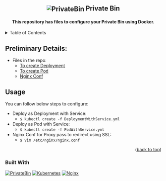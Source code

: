 <br />
<div align="center">
  <h2 align="center"> <img align="center" alt="PrivateBin" src="https://privatebin.info/theme/img/icon.svg"/> Private Bin</h2>
  <h4 align="center">This repository has files to configure your Private Bin using Docker.</h4>
</div>

<details>
  <summary>Table of Contents</summary>
  <ol>
    <li>
      <a href="#preliminarydetails">Preliminary Details</a>
      <ul>
        <li><a href="#built-with">Built With</a></li>
      </ul>
    </li>
    <li><a href="#usage">Usage</a></li>
  </ol>
</details>

## Preliminary Details:
- Files in the repo:
  - [To create Deployment](DeploymentWithService.yml)
  - [To create Pod](PodWithService.yml)
  - [Nginx Conf](nginx.conf)

## Usage
You can follow below steps to configure:
- Deploy as Deployment with Service:
  - ```$ kubectl create -f DeploymentWithService.yml```
- Deploy as Pod with Service:
  - ```$ kubectl create -f PodWithService.yml```
- Nginx Conf for Proxy pass to redirect using SSL:
  - ```$ vim /etc/nginx/nginx.conf```


<p align="right">(<a href="#readme-top">back to top</a>)</p>

### Built With

[![PrivateBin][PrivateBin.js]][PrivateBin-url] [![Kubernetes][Kubernetes.js]][Kubernetes-url] [![Nginx][Nginx.js]][Nginx-url]


[PrivateBin.js]: https://img.shields.io/badge/privatebin-FFD700?style=for-the-badge&logo=lock&logoColor=black
[PrivateBin-url]: https://privatebin.info/
[Kubernetes.js]: https://img.shields.io/badge/kubernetes-007BFF?style=for-the-badge&logo=kubernetes&logoColor=white
[Kubernetes-url]: https://kubernetes.io/
[Nginx.js]: https://img.shields.io/badge/nginx-28a745?style=for-the-badge&logo=nginx&logoColor=white
[Nginx-url]: https://www.nginx.com
[pbicon]: https://privatebin.info/theme/img/icon.svg
